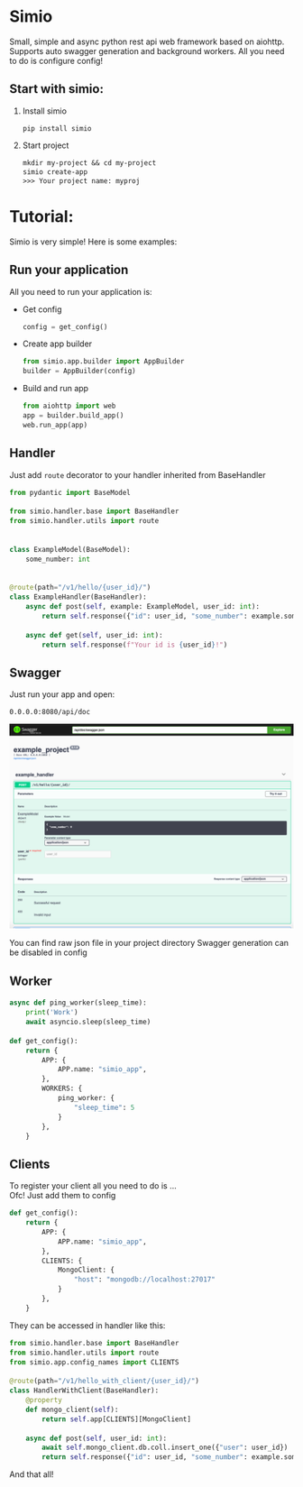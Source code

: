 # Simio
Small, simple and async python rest api web framework based on aiohttp.
Supports auto swagger generation and background workers. All you need to do is configure config!

## Start with simio:
1. Install simio
    ```
    pip install simio
    ```
2. Start project
    ```
    mkdir my-project && cd my-project
    simio create-app
    >>> Your project name: myproj
    ```

# Tutorial:
Simio is very simple! Here is some examples:
## Run your application
All you need to run your application is:
* Get config
    ```python
    config = get_config()
    ```
* Create app builder
    ```python
    from simio.app.builder import AppBuilder
    builder = AppBuilder(config)
    ```
* Build and run app
    ```python
    from aiohttp import web
    app = builder.build_app()
    web.run_app(app)
    ```
## Handler
Just add `route` decorator to your handler inherited from BaseHandler
```python
from pydantic import BaseModel

from simio.handler.base import BaseHandler
from simio.handler.utils import route


class ExampleModel(BaseModel):
    some_number: int


@route(path="/v1/hello/{user_id}/")
class ExampleHandler(BaseHandler):
    async def post(self, example: ExampleModel, user_id: int):
        return self.response({"id": user_id, "some_number": example.some_number,})

    async def get(self, user_id: int):
        return self.response(f"Your id is {user_id}!")

```

## Swagger
Just run your app and open:
```
0.0.0.0:8080/api/doc
```
![Example of swagger](https://raw.githubusercontent.com/RB387/Simio/main/git_images/swagger.png)
  
You can find raw json file in your project directory
Swagger generation can be disabled in config

## Worker
```python
async def ping_worker(sleep_time):
    print('Work')
    await asyncio.sleep(sleep_time)

def get_config():
    return {
        APP: {
            APP.name: "simio_app",
        },
        WORKERS: {
            ping_worker: {
                "sleep_time": 5
            }
        },
    }
```

## Clients
To register your client all you need to do is ...  
Ofc! Just add them to config
```python
def get_config():
    return {
        APP: {
            APP.name: "simio_app",
        },
        CLIENTS: {
            MongoClient: {
                "host": "mongodb://localhost:27017"
            }
        },
    }
```
They can be accessed in handler like this:
```python
from simio.handler.base import BaseHandler
from simio.handler.utils import route
from simio.app.config_names import CLIENTS

@route(path="/v1/hello_with_client/{user_id}/")
class HandlerWithClient(BaseHandler):
    @property
    def mongo_client(self):
        return self.app[CLIENTS][MongoClient]

    async def post(self, user_id: int):
        await self.mongo_client.db.coll.insert_one({"user": user_id})
        return self.response({"id": user_id, "some_number": example.some_number,})

```
And that all!